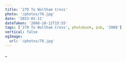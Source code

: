 ```yaml
---
title: '279 To Waltham Cross'
photo: '/photos/76.jpg'
date: '2023-01-11'
dateTaken: '2008-10-12T15:55'
tags: ['279 To Waltham Cross', photobook, pub, '2008']
vertical: false
ogImage:
  url: '/photos/76.jpg'
---
```

_
